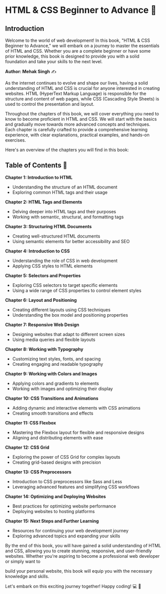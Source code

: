 
# HTML & CSS Beginner to Advance :book:
## Introduction

Welcome to the world of web development! In this book, "HTML & CSS Beginner to Advance," we will embark on a journey to master the essentials of HTML and CSS. Whether you are a complete beginner or have some prior knowledge, this book is designed to provide you with a solid foundation and take your skills to the next level.

**Author: Mehak Singh** :writing_hand:

As the internet continues to evolve and shape our lives, having a solid understanding of HTML and CSS is crucial for anyone interested in creating websites. HTML (HyperText Markup Language) is responsible for the structure and content of web pages, while CSS (Cascading Style Sheets) is used to control the presentation and layout.

Throughout the chapters of this book, we will cover everything you need to know to become proficient in HTML and CSS. We will start with the basics and gradually move towards more advanced concepts and techniques. Each chapter is carefully crafted to provide a comprehensive learning experience, with clear explanations, practical examples, and hands-on exercises.

Here's an overview of the chapters you will find in this book:

## Table of Contents :bookmark_tabs:

**Chapter 1: Introduction to HTML**
- Understanding the structure of an HTML document
- Exploring common HTML tags and their usage

**Chapter 2: HTML Tags and Elements**
- Delving deeper into HTML tags and their purposes
- Working with semantic, structural, and formatting tags

**Chapter 3: Structuring HTML Documents**
- Creating well-structured HTML documents
- Using semantic elements for better accessibility and SEO

**Chapter 4: Introduction to CSS**
- Understanding the role of CSS in web development
- Applying CSS styles to HTML elements

**Chapter 5: Selectors and Properties**
- Exploring CSS selectors to target specific elements
- Using a wide range of CSS properties to control element styles

**Chapter 6: Layout and Positioning**
- Creating different layouts using CSS techniques
- Understanding the box model and positioning properties

**Chapter 7: Responsive Web Design**
- Designing websites that adapt to different screen sizes
- Using media queries and flexible layouts

**Chapter 8: Working with Typography**
- Customizing text styles, fonts, and spacing
- Creating engaging and readable typography

**Chapter 9: Working with Colors and Images**
- Applying colors and gradients to elements
- Working with images and optimizing their display

**Chapter 10: CSS Transitions and Animations**
- Adding dynamic and interactive elements with CSS animations
- Creating smooth transitions and effects

**Chapter 11: CSS Flexbox**
- Mastering the Flexbox layout for flexible and responsive designs
- Aligning and distributing elements with ease

**Chapter 12: CSS Grid**
- Exploring the power of CSS Grid for complex layouts
- Creating grid-based designs with precision

**Chapter 13: CSS Preprocessors**
- Introduction to CSS preprocessors like Sass and Less
- Leveraging advanced features and simplifying CSS workflows

**Chapter 14: Optimizing and Deploying Websites**
- Best practices for optimizing website performance
- Deploying websites to hosting platforms

**Chapter 15: Next Steps and Further Learning**
- Resources for continuing your web development journey
- Exploring advanced topics and expanding your skills

By the end of this book, you will have gained a solid understanding of HTML and CSS, allowing you to create stunning, responsive, and user-friendly websites. Whether you're aspiring to become a professional web developer or simply want to

 build your personal website, this book will equip you with the necessary knowledge and skills.

Let's embark on this exciting journey together! Happy coding! :computer: :rocket:

</div>
